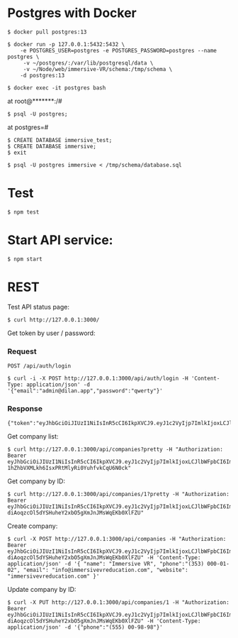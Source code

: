 # Postgres with Docker

    $ docker pull postgres:13

    $ docker run -p 127.0.0.1:5432:5432 \
        -e POSTGRES_USER=postgres -e POSTGRES_PASSWORD=postgres --name postgres \
         -v ~/postgres/:/var/lib/postgresql/data \
         -v ~/Node/web/immersive-VR/schema:/tmp/schema \
        -d postgres:13

    $ docker exec -it postgres bash

at root@*******:/#

    $ psql -U postgres;

at postgres=#

    $ CREATE DATABASE immersive_test;
    $ CREATE DATABASE immersive;
    $ exit

    $ psql -U postgres immersive < /tmp/schema/database.sql

# Test

    $ npm test

# Start API service:

    $ npm start

# REST

Test API status page:

    $ curl http://127.0.0.1:3000/

Get token by user / password:

### Request

`POST /api/auth/login`

    $ curl -i -X POST http://127.0.0.1:3000/api/auth/login -H 'Content-Type: application/json' -d '{"email":"admin@dilan.app","password":"qwerty"}'

### Response

    {"token":"eyJhbGciOiJIUzI1NiIsInR5cCI6IkpXVCJ9.eyJ1c2VyIjp7ImlkIjoxLCJlbWFpbCI6ImFkbWluQGRpbGFuLmFwcCJ9LCJpYXQiOjE2MzM3MDY2Njg1NjUsImV4cCI6MTYzMzc5MzA2ODU2Nn0.15iPLMNz0Rk693H7sPgLwAPswam3C9RfnAd4Y0akGJs"}%

Get company list:

    $ curl http://127.0.0.1:3000/api/companies?pretty -H "Authorization: Bearer eyJhbGciOiJIUzI1NiIsInR5cCI6IkpXVCJ9.eyJ1c2VyIjp7ImlkIjoxLCJlbWFpbCI6ImFkbWluQGRpbGFuLmFwcCJ9LCJpYXQiOjE2MzM2ODIyOTI5NDAsImV4cCI6MTYzMzc2ODY5Mjk0MH0.7hWM-1hZhbVXMLkh6IsxPRtMlyRi0YuhfvkCqU6N0ck"

Get company by ID:

    $ curl http://127.0.0.1:3000/api/companies/1?pretty -H "Authorization: Bearer eyJhbGciOiJIUzI1NiIsInR5cCI6IkpXVCJ9.eyJ1c2VyIjp7ImlkIjoxLCJlbWFpbCI6ImFkbWluQGRpbGFuLmFwcCJ9LCJpYXQiOjE2MzM1MzQ1MjA3NzIsImV4cCI6MTYzMzYyMDkyMDc3Mn0.-diAoqzcOl5dYSHuheY2xbO5gXmJnJMsWqEKb0XlFZU"

Create company:

    $ curl -X POST http://127.0.0.1:3000/api/companies -H "Authorization: Bearer eyJhbGciOiJIUzI1NiIsInR5cCI6IkpXVCJ9.eyJ1c2VyIjp7ImlkIjoxLCJlbWFpbCI6ImFkbWluQGRpbGFuLmFwcCJ9LCJpYXQiOjE2MzM1MzQ1MjA3NzIsImV4cCI6MTYzMzYyMDkyMDc3Mn0.-diAoqzcOl5dYSHuheY2xbO5gXmJnJMsWqEKb0XlFZU" -H 'Content-Type: application/json' -d '{ "name": "Immersive VR", "phone":"(353) 000-01-02", "email": "info@immersivevreducation.com", "website": "immersivevreducation.com" }'

Update company by ID:

    $ curl -X PUT http://127.0.0.1:3000/api/companies/1 -H "Authorization: Bearer eyJhbGciOiJIUzI1NiIsInR5cCI6IkpXVCJ9.eyJ1c2VyIjp7ImlkIjoxLCJlbWFpbCI6ImFkbWluQGRpbGFuLmFwcCJ9LCJpYXQiOjE2MzM1MzQ1MjA3NzIsImV4cCI6MTYzMzYyMDkyMDc3Mn0.-diAoqzcOl5dYSHuheY2xbO5gXmJnJMsWqEKb0XlFZU" -H 'Content-Type: application/json' -d '{"phone":"(555) 00-98-98"}'
